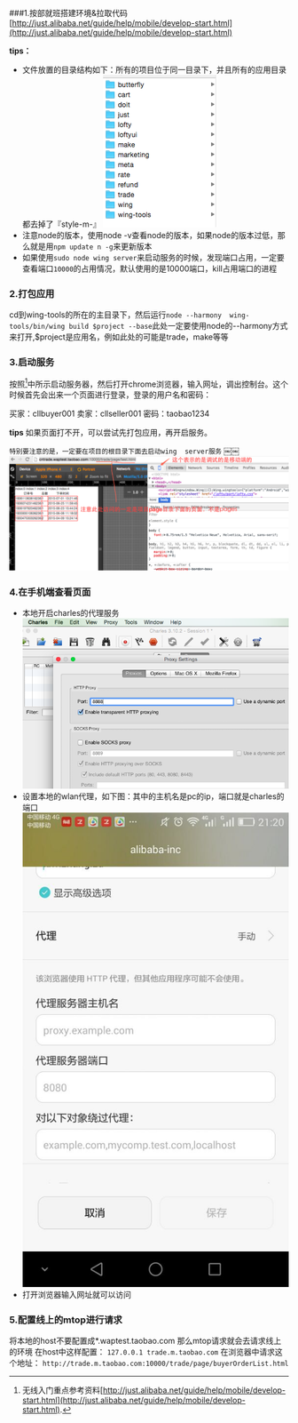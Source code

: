 ###1.按部就班搭建环境&拉取代码
[http://just.alibaba.net/guide/help/mobile/develop-start.html](http://just.alibaba.net/guide/help/mobile/develop-start.html) 


**tips：**

 * 文件放置的目录结构如下：所有的项目位于同一目录下，并且所有的应用目录都去掉了『style-m-』
![](../../img/file.png)
 * 注意node的版本，使用node -v查看node的版本，如果node的版本过低，那么就是用```npm update n -g```来更新版本
 * 如果使用`sudo node wing server`来启动服务的时候，发现端口占用，一定要查看端口`10000`的占用情况，默认使用的是10000端口，kill占用端口的进程
### 2.打包应用
cd到wing-tools的所在的主目录下，然后运行`node --harmony  wing-tools/bin/wing build $project --base`此处一定要使用node的--harmony方式来打开,$project是应用名，例如此处的可能是trade，make等等
### 3.启动服务
按照[^1]中所示启动服务器，然后打开chrome浏览器，输入网址，调出控制台。这个时候首先会出来一个页面进行登录，登录的用户名和密码：

买家：cllbuyer001 
卖家：cllseller001 
密码：taobao1234 

  **tips**
如果页面打不开，可以尝试先打包应用，再开启服务。

`特别要注意的是，一定要在项目的根目录下面去启动wing  server服务`
￼￼
![](../../img/14.png)
### 4.在手机端查看页面
* 本地开启charles的代理服务
![](../../img/16.png)
* 设置本地的wlan代理，如下图：其中的主机名是pc的ip，端口就是charles的端口![](../../img/15.png)
* 打开浏览器输入网址就可以访问
### 5.配置线上的mtop进行请求
将本地的host不要配置成*.waptest.taobao.com  那么mtop请求就会去请求线上的环境
在host中这样配置：
`127.0.0.1 trade.m.taobao.com`
在浏览器中请求这个地址：
`http://trade.m.taobao.com:10000/trade/page/buyerOrderList.html`






 
[^1]: 无线入门重点参考资料[http://just.alibaba.net/guide/help/mobile/develop-start.html](http://just.alibaba.net/guide/help/mobile/develop-start.html). 